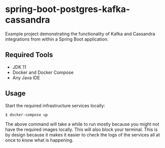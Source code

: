 # spring-boot-postgres-kafka-cassandra

Example project demonstrating the functionality of Kafka and Cassandra integrations from within a Spring Boot
application.

## Required Tools

- JDK 11
- Docker and Docker Compose
- Any Java IDE

## Usage

Start the required infrastructure services locally:

```
$ docker-compose up
```

The above command will take a while to run mostly because you might not have the required images locally. This will also
block your terminal. This is by design because it makes it easier to check the logs of the services all at once to know
what is happening.